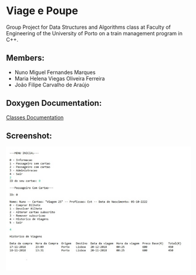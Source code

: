 # Viage e Poupe

Group Project for Data Structures and Algorithms class at Faculty of Engineering of the University of Porto on a train management program in C++.


## Members:
* Nuno Miguel Fernandes Marques
* Maria Helena Viegas Oliveira Ferreira
* João Filipe Carvalho de Araújo

## Doxygen Documentation:

[Classes Documentation](https://nunomiguel22.github.io/viage-poupe/index.html "Doxygen documentation")

## Screenshot:
![Screenshot](screenshot.jpg)
